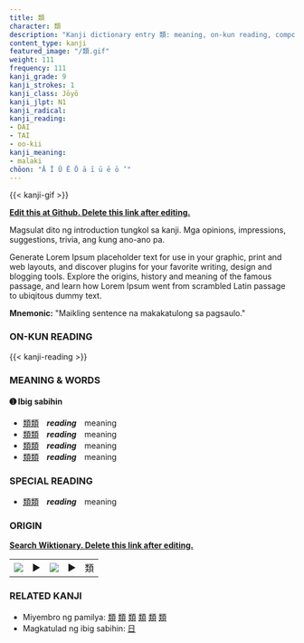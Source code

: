 ```yaml
---
title: 類
character: 類
description: "Kanji dictionary entry 類: meaning, on-kun reading, compounds, origin, related kanji"
content_type: kanji
featured_image: "/類.gif"
weight: 111
frequency: 111
kanji_grade: 9
kanji_strokes: 1
kanji_class: Jōyō
kanji_jlpt: N1
kanji_radical: 
kanji_reading: 
- DAI
- TAI
- oo-kii
kanji_meaning:
- malaki
chōon: "Ā Ī Ū Ē Ō ā ī ū ē ō ’"
---
```

[//]: # (Don't edit the line below. Kanji animated GIF code is automatically generated.)
{{< kanji-gif >}}

[//]: # (Edit below this line.)

**[Edit this at Github. Delete this link after editing.](https://github.com/tim0g/tim/tree/main/content/kanji/類/index.md)**

Magsulat dito ng introduction tungkol sa kanji. Mga opinions, impressions, suggestions, trivia, ang kung ano-ano pa.

Generate Lorem Ipsum placeholder text for use in your graphic, print and web layouts, and discover plugins for your favorite writing, design and blogging tools. Explore the origins, history and meaning of the famous passage, and learn how Lorem Ipsum went from scrambled Latin passage to ubiqitous dummy text.
 
**Mnemonic:** "Maikling sentence na makakatulong sa pagsaulo."

### ON-KUN READING

[//]: # (Don't edit the line below. ON-KUN READING code is automatically generated.)
{{< kanji-reading >}}

### MEANING & WORDS

#### ➊ **Ibig sabihin**
  - [類](../類)[類](../類)　***reading***　meaning
  - [類](../類)[類](../類)　***reading***　meaning
  - [類](../類)[類](../類)　***reading***　meaning
  - [類](../類)[類](../類)　***reading***　meaning

### SPECIAL READING
  - [類](../類)[類](../類)　***reading***　meaning

### ORIGIN

**[Search Wiktionary. Delete this link after editing.](https://wiktionary.org/wiki/類)**
<table class="kanji-table"><tr><td>
<img src="60px-類-bronze.svg.png">
</td><td>▶</td><td>
<img src="60px-類-oracle.svg.png">
</td><td>▶</td>
<td class="kanji-origin">類</td>
</tr></table>

### RELATED KANJI
- Miyembro ng pamilya: [類](../類) [類](../類) [類](../類) [類](../類) [類](../類) [類](../類)
- Magkatulad ng ibig sabihin: [日](../日)
